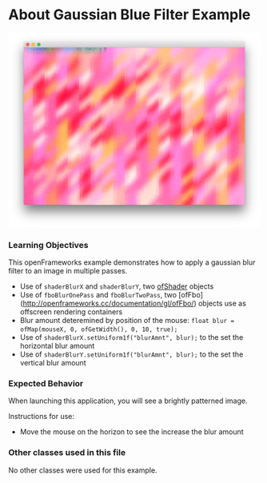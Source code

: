 # About Gaussian Blue Filter Example

![Screenshot of Example, stored as exampleName/screenshot.png (or .gif or .jpg)](09_gaussianBlurFilterExample.png)

### Learning Objectives

This openFrameworks example demonstrates how to apply a gaussian blur filter to an image in multiple passes.

* Use of ```shaderBlurX``` and ```shaderBlurY```, two [ofShader](http://openframeworks.cc/documentation/gl/ofShader/) objects
* Use of ```fboBlurOnePass``` and ```fboBlurTwoPass```, two [ofFbo] (http://openframeworks.cc/documentation/gl/ofFbo/) objects use as offscreen rendering containers
* Blur amount deteremined by position of the mouse: ```float blur = ofMap(mouseX, 0, ofGetWidth(), 0, 10, true);```
* Use of ```shaderBlurX.setUniform1f("blurAmnt", blur);``` to the set the horizontal blur amount
* Use of ```shaderBlurY.setUniform1f("blurAmnt", blur);``` to the set the vertical blur amount

### Expected Behavior

When launching this application, you will see a brightly patterned image. 

Instructions for use:

* Move the mouse on the horizon to see the increase the blur amount



### Other classes used in this file

No other classes were used for this example. 
